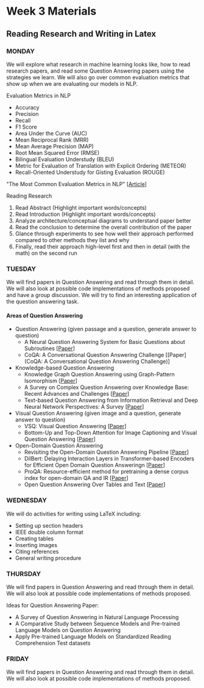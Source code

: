 # Week 3 Materials
## Reading Research and Writing in Latex
### MONDAY
We will explore what research in machine learning looks like, how to read research papers, and read some Question Answering papers using the strategies we learn. We will also go over common evaluation metrics that show up when we are evaluating our models in NLP.

Evaluation Metrics in NLP
- Accuracy
- Precision
- Recall
- F1 Score
- Area Under the Curve (AUC)
- Mean Reciprocal Rank (MRR)
- Mean Average Precision (MAP)
- Root Mean Squared Error (RMSE)
- Bilingual Evaluation Understudy (BLEU)
- Metric for Evaluation of Translation with Explicit Ordering (METEOR)
- Recall-Oriented Understudy for Gisting Evaluation (ROUGE)

"The Most Common Evaluation Metrics in NLP" [[Article](https://towardsdatascience.com/the-most-common-evaluation-metrics-in-nlp-ced6a763ac8b)]

Reading Research
1. Read Abstract (Highlight important words/concepts)
2. Read Introduction (Highlight important words/concepts)
3. Analyze architecture/conceptual diagrams to understand paper better
4. Read the conclusion to determine the overall contribution of the paper
5. Glance through experiments to see how well their approach performed compared to other methods they list and why
6. Finally, read their approach high-level first and then in detail (with the math) on the second run


### TUESDAY
We will find papers in Question Answering and read through them in detail. We will also look at possible code implementations of 
methods proposed and have a group discussion. We will try to find an interesting application of the question answering task.

#### Areas of Question Answering
- Question Answering (given passage and a question, generate answer to question) 
  - A Neural Question Answering System for Basic Questions about Subroutines [[Paper](https://arxiv.org/pdf/2101.03999.pdf)]
  - CoQA: A Conversational Question Answering Challenge [[Paper](CoQA: A Conversational Question Answering Challenge)]
- Knowledge-based Question Answering
  - Knowledge Graph Question Answering using Graph-Pattern Isomorphism [[Paper](https://arxiv.org/pdf/2103.06752.pdf)]
  - A Survey on Complex Question Answering over Knowledge Base: Recent Advances and Challenges [[Paper](https://arxiv.org/pdf/2007.13069.pdf)]
  - Text-based Question Answering from Information Retrieval and Deep Neural Network Perspectives: A Survey [[Paper](https://arxiv.org/pdf/2002.06612v2.pdf)]
- Visual Question Answering (given image and a question, generate answer to question) 
  - VSQ: Visual Question Answering [[Paper](https://arxiv.org/pdf/1505.00468.pdf)]
  - Bottom-Up and Top-Down Attention for Image Captioning and Visual Question Answering [[Paper](https://arxiv.org/pdf/1707.07998.pdf)]
- Open-Domain Question Answering 
  - Revisiting the Open-Domain Question Answering Pipeline [[Paper](https://arxiv.org/pdf/2009.00914.pdf)]
  - DilBert: Delaying Interaction Layers in Transformer-based Encoders for Efficient Open Domain Question Answeringn [[Paper](https://arxiv.org/pdf/2010.08422.pdf)]
  - ProQA: Resource-efficient method for pretraining a dense corpus index for open-domain QA and IR [[Paper](https://arxiv.org/pdf/2005.00038.pdf)]
  - Open Question Answering Over Tables and Text [[Paper](https://arxiv.org/pdf/2010.10439.pdf)]

### WEDNESDAY
We will do activities for writing using LaTeX including:
- Setting up section headers
- IEEE double column format
- Creating tables
- Inserting images
- Citing references
- General writing procedure


### THURSDAY
We will find papers in Question Answering and read through them in detail. We will also look at possible code implementations of 
methods proposed. 

Ideas for Question Answering Paper:
- A Survey of Question Answering in Natural Language Processing
- A Comparative Study between Sequence Models and Pre-trained Language Models on Question Answering
- Apply Pre-trained Language Models on Standardized Reading Comprehension Test datasets


### FRIDAY
We will find papers in Question Answering and read through them in detail. We will also look at possible code implementations of 
methods proposed. 
